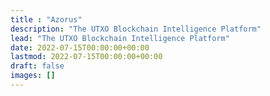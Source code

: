 ```yaml
---
title : "Azorus"
description: "The UTXO Blockchain Intelligence Platform"
lead: "The UTXO Blockchain Intelligence Platform"
date: 2022-07-15T00:00:00+00:00
lastmod: 2022-07-15T00:00:00+00:00
draft: false
images: []
---
```

